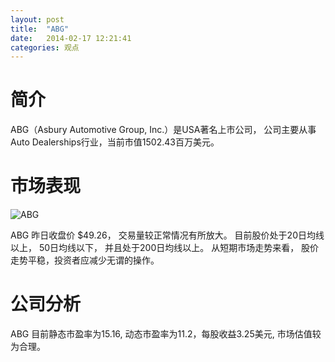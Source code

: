 ```yaml
---
layout: post
title:  "ABG"
date:   2014-02-17 12:21:41
categories: 观点
---
```


# 简介
ABG（Asbury Automotive Group, Inc.）是USA著名上市公司，
公司主要从事Auto Dealerships行业，当前市值1502.43百万美元。

# 市场表现

![ABG](http://finviz.com/chart.ashx?t=ABG&ty=c&ta=1&p=d&s=l)

ABG 昨日收盘价 $49.26，
交易量较正常情况有所放大。
目前股价处于20日均线以上，
50日均线以下，
并且处于200日均线以上。
从短期市场走势来看，
股价走势平稳，投资者应减少无谓的操作。

# 公司分析
ABG 目前静态市盈率为15.16, 动态市盈率为11.2，每股收益3.25美元,
市场估值较为合理。
